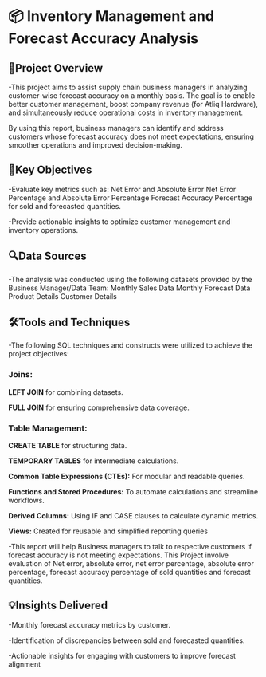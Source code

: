 # 📦 Inventory Management and Forecast Accuracy Analysis

## 📌Project Overview
-This project aims to assist supply chain business managers in analyzing customer-wise forecast accuracy on a monthly basis. The goal is to enable better customer management, boost company revenue (for Atliq Hardware), and simultaneously reduce operational costs in inventory management.

By using this report, business managers can identify and address customers whose forecast accuracy does not meet expectations, ensuring smoother operations and improved decision-making.

## 🎯Key Objectives
-Evaluate key metrics such as:
  Net Error and Absolute Error
  Net Error Percentage and Absolute Error Percentage
  Forecast Accuracy Percentage for sold and forecasted quantities.

-Provide actionable insights to optimize customer management and inventory operations.

## 🔍Data Sources
-The analysis was conducted using the following datasets provided by the Business Manager/Data Team:
  Monthly Sales Data
  Monthly Forecast Data
  Product Details
  Customer Details

##  🛠️Tools and Techniques
-The following SQL techniques and constructs were utilized to achieve the project objectives:

### Joins:
**LEFT JOIN** for combining datasets.

**FULL JOIN** for ensuring comprehensive data coverage.

### Table Management:

**CREATE TABLE** for structuring data.

**TEMPORARY TABLES** for intermediate calculations.

**Common Table Expressions (CTEs):** For modular and readable queries.

**Functions and Stored Procedures:** To automate calculations and streamline workflows.

**Derived Columns:** Using IF and CASE clauses to calculate dynamic metrics.

**Views:** Created for reusable and simplified reporting queries

-This report will help Business managers to talk to respective customers if forecast accuracy is not meeting expectations. This Project involve evaluation of Net error, absolute error, net error percentage, absolute error percentage, forecast accuracy percentage of sold quantities and forecast quantities.

##  💡Insights Delivered
-Monthly forecast accuracy metrics by customer.

-Identification of discrepancies between sold and forecasted quantities.

-Actionable insights for engaging with customers to improve forecast alignment

